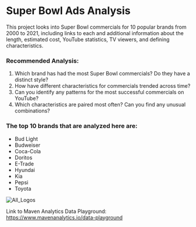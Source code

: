 # Super Bowl Ads Analysis

This project looks into Super Bowl commercials for 10 popular brands from 2000 to 2021, including links to each and additional information about the length, estimated cost, YouTube statistics, TV viewers, and defining characteristics.

### Recommended Analysis:
1. Which brand has had the most Super Bowl commercials? Do they have a distinct style?
2. How have different characteristics for commercials trended across time?
3. Can you identify any patterns for the most successful commercials on YouTube?
4. Which characteristics are paired most often? Can you find any unusual combinations?

### The top 10 brands that are analyzed here are:
* Bud Light
* Budweiser
* Coca-Cola
* Doritos
* E-Trade
* Hyundai
* Kia
* Pepsi
* Toyota

![All_Logos](C:\Users\lucas164119\Desktop\Projects\Portfolio\SuperBowlCommercials\logos/all_logos.png)

Link to Maven Analytics Data Playground: https://www.mavenanalytics.io/data-playground
